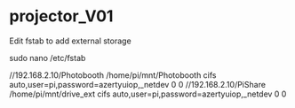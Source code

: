 # projector_V01


Edit fstab to add external storage

sudo nano /etc/fstab

//192.168.2.10/Photobooth       /home/pi/mnt/Photobooth cifs    auto,user=pi,password=azertyuiop,_netdev        0       0
//192.168.2.10/PiShare          /home/pi/mnt/drive_ext  cifs    auto,user=pi,password=azertyuiop,_netdev        0       0
